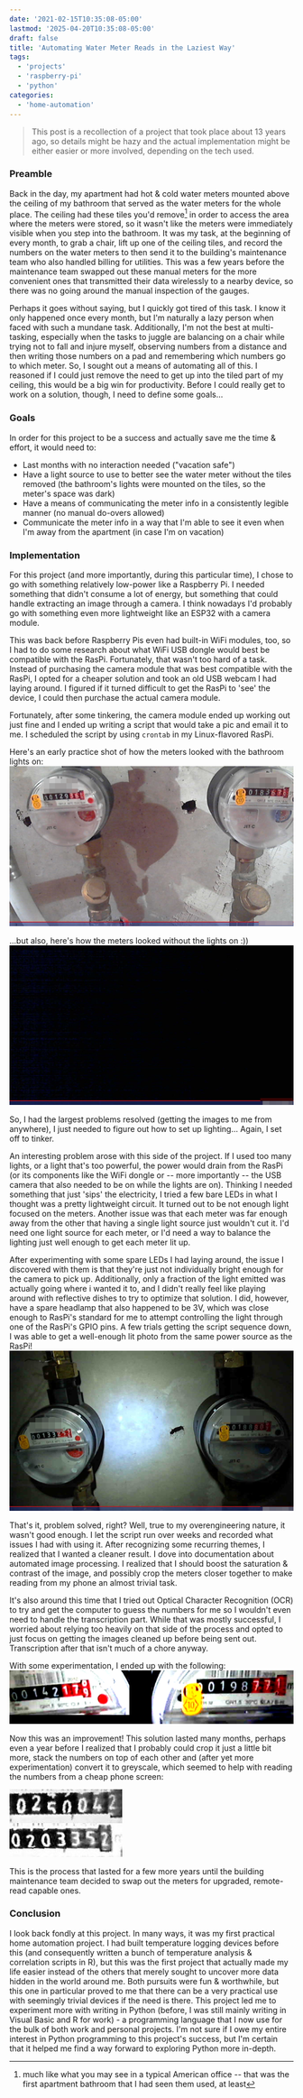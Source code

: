 ```yaml
---
date: '2021-02-15T10:35:08-05:00'
lastmod: '2025-04-20T10:35:08-05:00'
draft: false
title: 'Automating Water Meter Reads in the Laziest Way'
tags: 
  - 'projects'
  - 'raspberry-pi'
  - 'python'
categories: 
  - 'home-automation'
---
```


> This post is a recollection of a project that took place about 13 years ago, so details might be hazy and the actual implementation might be either easier or more involved, depending on the tech used.

### Preamble

Back in the day, my apartment had hot & cold water meters mounted above the ceiling of my bathroom that served as the water meters for the whole place. The ceiling had these tiles you'd remove[^1] in order to access the area where the meters were stored, so it wasn't like the meters were immediately visible when you step into the bathroom. It was my task, at the beginning of every month, to grab a chair, lift up one of the ceiling tiles, and record the numbers on the water meters to then send it to the building's maintenance team who also handled billing for utilities. This was a few years before the maintenance team swapped out these manual meters for the more convenient ones that transmitted their data wirelessly to a nearby device, so there was no going around the manual inspection of the gauges.

Perhaps it goes without saying, but I quickly got tired of this task. I know it only happened once every month, but I'm naturally a lazy person when faced with such a mundane task. Additionally, I'm not the best at multi-tasking, especially when the tasks to juggle are balancing on a chair while trying not to fall and injure myself, observing numbers from a distance and then writing those numbers on a pad and remembering which numbers go to which meter. So, I sought out a means of automating all of this. I reasoned if I could just remove the need to get up into the tiled part of my ceiling, this would be a big win for productivity. Before I could really get to work on a solution, though, I need to define some goals...

### Goals
In order for this project to be a success and actually save me the time & effort, it would need to:
 - Last months with no interaction needed ("vacation safe")
 - Have a light source to use to better see the water meter without the tiles removed (the bathroom's lights were mounted on the tiles, so the meter's space was dark)
 - Have a means of communicating the meter info in a consistently legible manner (no manual do-overs allowed)
 - Communicate the meter info in a way that I'm able to see it even when I'm away from the apartment (in case I'm on vacation)

### Implementation
For this project (and more importantly, during this particular time), I chose to go with something relatively low-power like a Raspberry Pi. I needed something that didn't consume a lot of energy, but something that could handle extracting an image through a camera. I think nowadays I'd probably go with something even more lightweight like an ESP32 with a camera module.

This was back before Raspberry Pis even had built-in WiFi modules, too, so I had to do some research about what WiFi USB dongle would best be compatible with the RasPi. Fortunately, that wasn't too hard of a task. Instead of purchasing the camera module that was best compatible with the RasPi, I opted for a cheaper solution and took an old USB webcam I had laying around. I figured if it turned difficult to get the RasPi to 'see' the device, I could then purchase the actual camera module.

Fortunately, after some tinkering, the camera module ended up working out just fine and I ended up writing a script that would take a pic and email it to me. I scheduled the script by using `crontab` in my Linux-flavored RasPi. 

Here's an early practice shot of how the meters looked with the bathroom lights on:
![Shot of two well-lit water meters against a concrete ceiling](images/meters-1.png)

...but also, here's how the meters looked without the lights on :))
![Shot of meters in total darkness](images/meters-2.png)

So, I had the largest problems resolved (getting the images to me from anywhere), I just needed to figure out how to set up lighting... Again, I set off to tinker.

An interesting problem arose with this side of the project. If I used too many lights, or a light that's too powerful, the power would drain from the RasPi (or its components like the WiFi dongle or -- more importantly -- the USB camera that also needed to be on while the lights are on). Thinking I needed something that just 'sips' the electricity, I tried a few bare LEDs in what I thought was a pretty lightweight circuit. It turned out to be not enough light focused on the meters. Another issue was that each meter was far enough away from the other that having a single light source just wouldn't cut it. I'd need one light source for each meter, or I'd need a way to balance the lighting just well enough to get each meter lit up.

After experimenting with some spare LEDs I had laying around, the issue I discovered with them is that they're just not individually bright enough for the camera to pick up. Additionally, only a fraction of the light emitted was actually going where i wanted it to, and I didn't really feel like playing around with reflective dishes to try to optimize that solution. I did, however, have a spare headlamp that also happened to be 3V, which was close enough to RasPi's standard for me to attempt controlling the light through one of the RasPi's GPIO pins. A few trials getting the script sequence down, I was able to get a well-enough lit photo from the same power source as the RasPi!
![Shot of a less lit pair of meters, but the numbers are still legible](images/meters-3.png)


That's it, problem solved, right? Well, true to my overengineering nature, it wasn't good enough. I let the script run over weeks and recorded what issues I had with using it. After recognizing some recurring themes, I realized that I wanted a cleaner result. I dove into documentation about automated image processing. I realized that I should boost the saturation & contrast of the image, and possibly crop the meters closer together to make reading from my phone an almost trivial task.

It's also around this time that I tried out Optical Character Recognition (OCR) to try and get the computer to guess the numbers for me so I wouldn't even need to handle the transcription part. While that was mostly successful, I worried about relying too heavily on that side of the process and opted to just focus on getting the images cleaned up before being sent out. Transcription after that isn't much of a chore anyway.

With some experimentation, I ended up with the following:
![Shot of closely cropped meters side by side with much higher saturation of color](images/meters-4.png)

Now this was an improvement! This solution lasted many months, perhaps even a year before I realized that I probably could crop it just a little bit more, stack the numbers on top of each other and (after yet more experimentation) convert it to greyscale, which seemed to help with reading the numbers from a cheap phone screen:

![Shot of two closely cropped numbers in greyscale stacked on top of each other](images/meters-5.jpg)

This is the process that lasted for a few more years until the building maintenance team decided to swap out the meters for upgraded, remote-read capable ones. 

### Conclusion

I look back fondly at this project. In many ways, it was my first practical home automation project. I had built temperature logging devices before this (and consequently written a bunch of temperature analysis & correlation scripts in R), but this was the first project that actually made my life easier instead of the others that merely sought to uncover more data hidden in the world around me. Both pursuits were fun & worthwhile, but this one in particular proved to me that there can be a very practical use with seemingly trivial devices if the need is there. This project led me to experiment more with writing in Python (before, I was still mainly writing in Visual Basic and R for work) - a programming language that I now use for the bulk of both work and personal projects. I'm not sure if I owe my entire interest in Python programming to this project's success, but I'm certain that it helped me find a way forward to exploring Python more in-depth.


[^1]: much like what you may see in a typical American office -- that was the first apartment bathroom that I had seen them used, at least